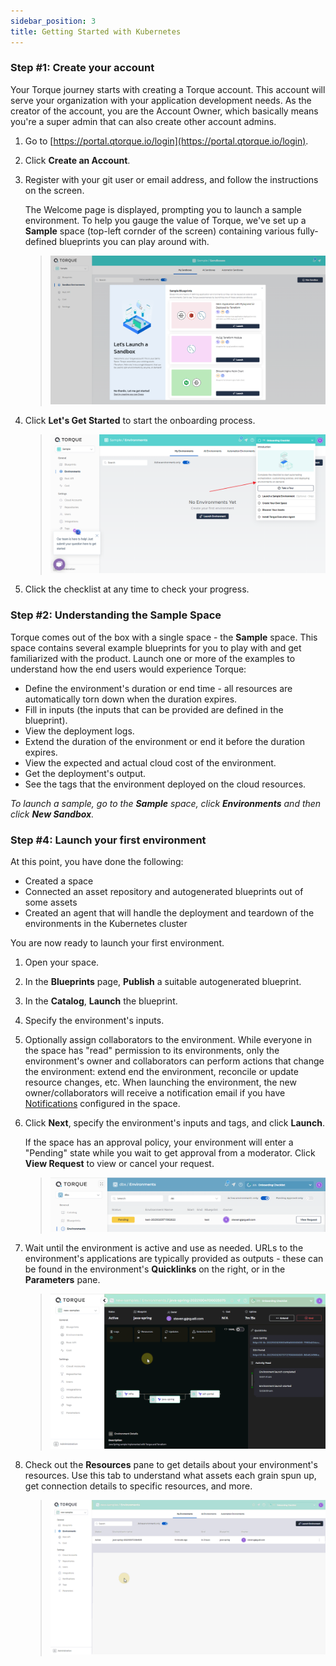 ```yaml
---
sidebar_position: 3
title: Getting Started with Kubernetes
---
```


### Step #1: Create your account
Your Torque journey starts with creating a Torque account. This account will serve your organization with your application development needs. As the creator of the account, you are the Account Owner, which basically means you're a super admin that can also create other account admins.

1. Go to [https://portal.qtorque.io/login](https://portal.qtorque.io/login).
2. Click __Create an Account__.
3. Register with your git user or email address, and follow the instructions on the screen.
   
   The Welcome page is displayed, prompting you to launch a sample environment. To help you gauge the value of Torque, we've set up a __Sample__ space (top-left cornder of the screen) containing various fully-defined blueprints you can play around with.

   > ![Locale Dropdown](/img/welcome-page.png)
4. Click __Let's Get Started__ to start the onboarding process.
   > ![Locale Dropdown](/img/onboarding.png)

5. Click the checklist at any time to check your progress.

### Step #2: Understanding the Sample Space

Torque comes out of the box with a single space - the __Sample__ space. This space contains several example blueprints for you to play with and get familiarized with the product.
Launch one or more of the examples to understand how the end users would experience Torque:

  * Define the environment's duration or end time - all resources are automatically torn down when the duration expires. 
  * Fill in inputs (the inputs that can be provided are defined in the blueprint).
  * View the deployment logs.
  * Extend the duration of the environment or end it before the duration expires.
  * View the expected and actual cloud cost of the environment. 
  * Get the deployment's output.
  * See the tags that the environment deployed on the cloud resources.

_To launch a sample, go to the __Sample__ space, click __Environments__ and then click __New Sandbox__._



### Step #4: Launch your first environment

At this point, you have done the following:
* Created a space
* Connected an asset repository and autogenerated blueprints out of some assets
* Created an agent that will handle the deployment and teardown of the environments in the Kubernetes cluster

You are now ready to launch your first environment.

1. Open your space.
2. In the __Blueprints__ page, __Publish__ a suitable autogenerated blueprint.
3. In the __Catalog__, __Launch__ the blueprint.
4. Specify the environment's inputs.
5. Optionally assign collaborators to the environment. While everyone in the space has "read" permission to its environments, only the environment's owner and collaborators can perform actions that change the environment: extend end the environment, reconcile or update resource changes, etc. When launching the environment, the new owner/collaborators will receive a notification email if you have [Notifications](/admin-guide/notifications) configured in the space.
6. Click __Next__, specify the environment's inputs and tags, and click __Launch__.
   
   If the space has an approval policy, your environment will enter a "Pending" state while you wait to get approval from a moderator. Click __View Request__ to view or cancel your request.
   > ![Locale Dropdown](/img/pending-approval.png)   
7. Wait until the environment is active and use as needed. URLs to the environment's applications are typically provided as outputs - these can be found in the environment's __Quicklinks__ on the right, or in the __Parameters__ pane.
   > ![Locale Dropdown](/img/outputs.gif)
8. Check out the __Resources__ pane to get details about your environment's resources. Use this tab to understand what assets each grain spun up, get connection details to specific resources, and more.
   > ![Locale Dropdown](/img/resource-details.gif)
